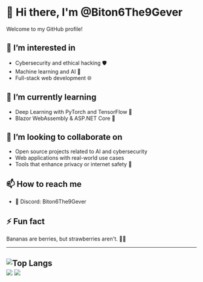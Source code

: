 # 👋 Hi there, I'm @Biton6The9Gever

Welcome to my GitHub profile!

## 👀 I’m interested in
- Cybersecurity and ethical hacking 🛡️  
- Machine learning and AI 🤖  
- Full-stack web development 🌐  

## 🌱 I’m currently learning
- Deep Learning with PyTorch and TensorFlow 🧠   
- Blazor WebAssembly & ASP.NET Core 🚀

## 💞️ I’m looking to collaborate on
- Open source projects related to AI and cybersecurity  
- Web applications with real-world use cases  
- Tools that enhance privacy or internet safety 🔐

## 📫 How to reach me
- 💬 Discord: Biton6The9Gever  

## ⚡ Fun fact
Bananas are berries, but strawberries aren't. 🍌🍓

---
![Top Langs](https://github-readme-stats.vercel.app/api/top-langs/?username=Biton6The9Gever&layout=compact&theme=radical)<br/>
![](https://nirzak-streak-stats.vercel.app/?user=Biton6The9Gever&theme=radical&hide_border=false)
![](https://github-readme-stats.vercel.app/api?username=Biton6The9Gever&theme=radical&hide_border=false&include_all_commits=true&count_private=true)
---
<!---
Biton6The9Gever/Biton6The9Gever is a ✨ special ✨ repository because its `README.md` (this file) appears on your GitHub profile.
You can click the Preview link to take a look at your changes.
--->
